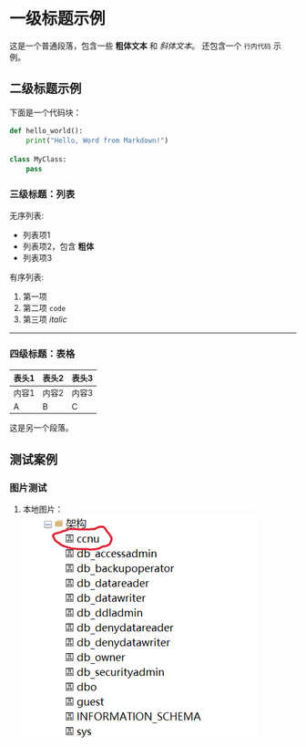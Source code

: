 # 一级标题示例

这是一个普通段落，包含一些 **粗体文本** 和 *斜体文本*。
还包含一个 `行内代码` 示例。

## 二级标题示例



下面是一个代码块：
```python
def hello_world():
    print("Hello, Word from Markdown!")

class MyClass:
    pass
```

### 三级标题：列表

无序列表:
*   列表项1
*   列表项2，包含 **粗体**
*   列表项3

有序列表:
1.  第一项
2.  第二项 `code`
3.  第三项 *italic*

---

### 四级标题：表格

| 表头1 | 表头2 | 表头3 |
|-------|-------|-------|
| 内容1 | 内容2 | 内容3 |
| A     | B     | C     |

这是另一个段落。

## 测试案例

### 图片测试
1. 本地图片：
   ![本地图片示例](sample_image.png)


